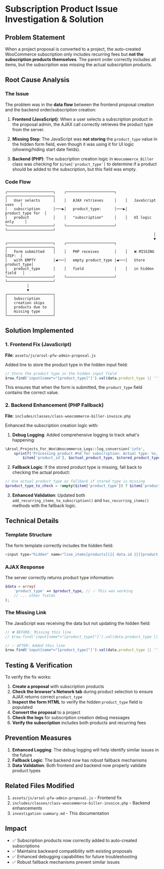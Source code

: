 # Subscription Product Issue Investigation & Solution

## Problem Statement
When a project proposal is converted to a project, the auto-created WooCommerce subscription only includes recurring fees but **not the subscription products themselves**. The parent order correctly includes all items, but the subscription was missing the actual subscription products.

## Root Cause Analysis

### The Issue
The problem was in the **data flow** between the frontend proposal creation and the backend order/subscription creation:

1. **Frontend (JavaScript)**: When a user selects a subscription product in the proposal admin, the AJAX call correctly retrieves the product type from the server.

2. **Missing Step**: The JavaScript was **not storing** the `product_type` value in the hidden form field, even though it was using it for UI logic (showing/hiding start date fields).

3. **Backend (PHP)**: The subscription creation logic in `Woocommerce_Biller` class was checking for `$item['product_type']` to determine if a product should be added to the subscription, but this field was empty.

### Code Flow
```
┌─────────────────────┐    ┌──────────────────────┐    ┌─────────────────────┐
│   User selects      │    │   AJAX retrieves     │    │   JavaScript uses   │
│   subscription      │───▶│   product_type:      │───▶│   product_type for  │
│   product           │    │   "subscription"     │    │   UI logic only     │
└─────────────────────┘    └──────────────────────┘    └─────────────────────┘
                                                                    │
                                                                    ▼
┌─────────────────────┐    ┌──────────────────────┐    ┌─────────────────────┐
│   Form submitted    │    │   PHP receives       │    │   ❌ MISSING STEP:  │
│   with EMPTY        │◀───│   empty product_type │◀───│   Store product_type│
│   product_type      │    │   field              │    │   in hidden field   │
└─────────────────────┘    └──────────────────────┘    └─────────────────────┘
          │
          ▼
┌─────────────────────┐
│   Subscription      │
│   creation skips    │
│   products due to   │
│   missing type      │
└─────────────────────┘
```

## Solution Implemented

### 1. Frontend Fix (JavaScript)
**File**: `assets/js/arsol-pfw-admin-proposal.js`

Added line to store the product type in the hidden input field:
```javascript
// Store the product type in the hidden input field
$row.find('input[name*="[product_type]"]').val(data.product_type || '');
```

This ensures that when the form is submitted, the `product_type` field contains the correct value.

### 2. Backend Enhancement (PHP Fallback)
**File**: `includes/classes/class-woocommerce-biller-invoice.php`

Enhanced the subscription creation logic with:

1. **Debug Logging**: Added comprehensive logging to track what's happening:
```php
\Arsol_Projects_For_Woo\Woocommerce_Logs::log_conversion('info', 
    sprintf('Processing product #%d for subscription: Actual type: %s, Stored type: %s', 
        $item['product_id'], $actual_product_type, $stored_product_type));
```

2. **Fallback Logic**: If the stored product type is missing, fall back to checking the actual product:
```php
// Use actual product type as fallback if stored type is missing
$product_type_to_check = !empty($item['product_type']) ? $item['product_type'] : $actual_product_type;
```

3. **Enhanced Validation**: Updated both `add_recurring_items_to_subscription()` and `has_recurring_items()` methods with the fallback logic.

## Technical Details

### Template Structure
The form template correctly includes the hidden field:
```php
<input type="hidden" name="line_items[products][{{ data.id }}][product_type]" value="{{ data.product_type || '' }}">
```

### AJAX Response
The server correctly returns product type information:
```php
$data = array(
    'product_type' => $product_type, // ✅ This was working
    // ... other fields
);
```

### The Missing Link
The JavaScript was receiving the data but not updating the hidden field:
```javascript
// ❌ BEFORE: Missing this line
// $row.find('input[name*="[product_type]"]').val(data.product_type || '');

// ✅ AFTER: Added this line
$row.find('input[name*="[product_type]"]').val(data.product_type || '');
```

## Testing & Verification

To verify the fix works:

1. **Create a proposal** with subscription products
2. **Check the browser's Network tab** during product selection to ensure AJAX returns correct `product_type`
3. **Inspect the form HTML** to verify the hidden `product_type` field is populated
4. **Convert the proposal** to a project
5. **Check the logs** for subscription creation debug messages
6. **Verify the subscription** includes both products and recurring fees

## Prevention Measures

1. **Enhanced Logging**: The debug logging will help identify similar issues in the future
2. **Fallback Logic**: The backend now has robust fallback mechanisms
3. **Data Validation**: Both frontend and backend now properly validate product types

## Related Files Modified

1. `assets/js/arsol-pfw-admin-proposal.js` - Frontend fix
2. `includes/classes/class-woocommerce-biller-invoice.php` - Backend enhancements
3. `investigation-summary.md` - This documentation

## Impact
- ✅ Subscription products now correctly added to auto-created subscriptions
- ✅ Maintains backward compatibility with existing proposals
- ✅ Enhanced debugging capabilities for future troubleshooting
- ✅ Robust fallback mechanisms prevent similar issues 